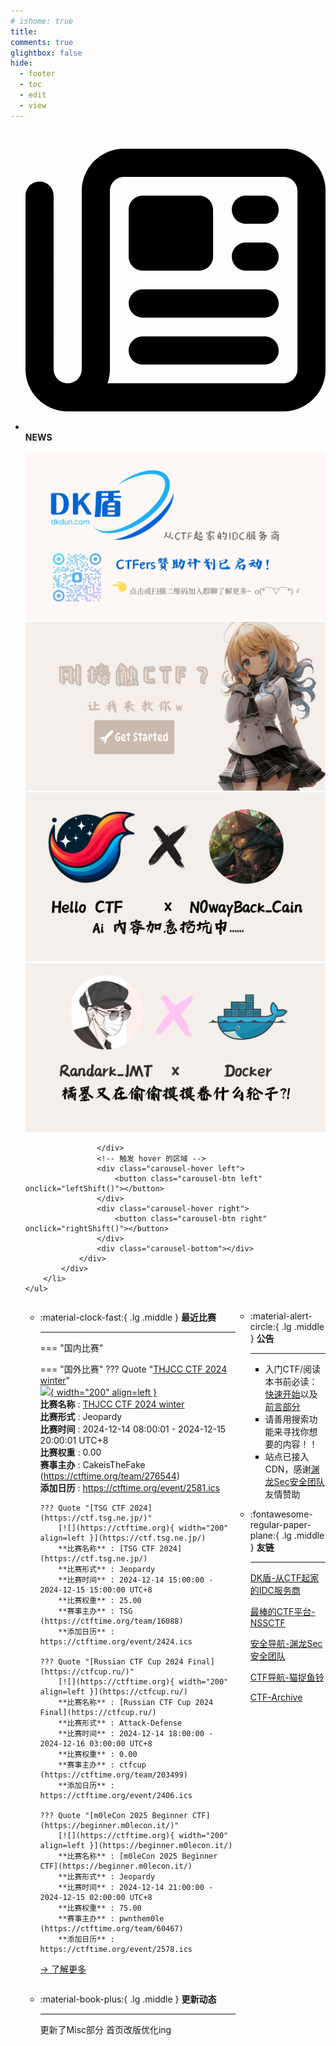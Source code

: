 ```yaml
---
# ishome: true
title: 
comments: true
glightbox: false
hide:
  - footer
  - toc
  - edit
  - view
---
```


<div class="grid cards">
    <ul>
        <li>
            <p><span class="twemoji lg middle"><svg xmlns="http://www.w3.org/2000/svg"
                        viewBox="0 0 512 512"><!--! Font Awesome Free 6.5.1 by @fontawesome - https://fontawesome.com License - https://fontawesome.com/license/free (Icons: CC BY 4.0, Fonts: SIL OFL 1.1, Code: MIT License) Copyright 2023 Fonticons, Inc.-->
                        <path
                            d="M168 80c-13.3 0-24 10.7-24 24v304c0 8.4-1.4 16.5-4.1 24H440c13.3 0 24-10.7 24-24V104c0-13.3-10.7-24-24-24H168zM72 480c-39.8 0-72-32.2-72-72V112c0-13.3 10.7-24 24-24s24 10.7 24 24v296c0 13.3 10.7 24 24 24s24-10.7 24-24V104c0-39.8 32.2-72 72-72h272c39.8 0 72 32.2 72 72v304c0 39.8-32.2 72-72 72H72zm104-344c0-13.3 10.7-24 24-24h96c13.3 0 24 10.7 24 24v80c0 13.3-10.7 24-24 24h-96c-13.3 0-24-10.7-24-24v-80zm200-24h32c13.3 0 24 10.7 24 24s-10.7 24-24 24h-32c-13.3 0-24-10.7-24-24s10.7-24 24-24zm0 80h32c13.3 0 24 10.7 24 24s-10.7 24-24 24h-32c-13.3 0-24-10.7-24-24s10.7-24 24-24zm-176 80h208c13.3 0 24 10.7 24 24s-10.7 24-24 24H200c-13.3 0-24-10.7-24-24s10.7-24 24-24zm0 80h208c13.3 0 24 10.7 24 24s-10.7 24-24 24H200c-13.3 0-24-10.7-24-24s10.7-24 24-24z">
                        </path>
                    </svg></span> <strong>NEWS</strong></p>
            <div class="grid cards">
                <div class="carousel">
                    <div class="carousel-container">
                        <a href="https://www.dkdun.cn/"><img src="./assets/banner-dkdun.png" /></a>
                        <a href="../HC_Start/" target="_blank"><img src="./assets/banner-quickstart.png" /></a>
                        <a href="../HC_AI/" target="_blank"><img src="./assets/banner-update.png" /></a>
                        <a href="https://github.com/CTF-Archives" target="_blank"><img src="./assets/banner-Achieve.png" /></a>
                        
                    </div>
                    <!-- 触发 hover 的区域 -->
                    <div class="carousel-hover left">
                        <button class="carousel-btn left" onclick="leftShift()"></button>
                    </div>
                    <div class="carousel-hover right">
                        <button class="carousel-btn right" onclick="rightShift()"></button>
                    </div>
                    <div class="carousel-bottom"></div>
                </div>
            </div>
        </li>
    </ul>
</div>

<div class="grid grid-cols-8 gap-4" style="display: grid;grid-template-columns: 70% 30%;" markdown>

<div class="grid cards" style="display: grid; grid-template-columns: 1fr;" markdown>

<div class="grid cards" markdown>

-   :material-clock-fast:{ .lg .middle } __最近比赛__

    ---
    <!-- 主页赛事展示_开始 -->
    === "国内比赛"
    
    === "国外比赛"
        ??? Quote "[THJCC CTF 2024 winter](https://ctf.scint.org/)"  
            [![](https://ctftime.org/media/events/THJCC_logo.png){ width="200" align=left }](https://ctf.scint.org/)  
            **比赛名称** : [THJCC CTF 2024 winter](https://ctf.scint.org/)  
            **比赛形式** : Jeopardy  
            **比赛时间** : 2024-12-14 08:00:01 - 2024-12-15 20:00:01 UTC+8  
            **比赛权重** : 0.00  
            **赛事主办** : CakeisTheFake (https://ctftime.org/team/276544)  
            **添加日历** : https://ctftime.org/event/2581.ics  
            
        ??? Quote "[TSG CTF 2024](https://ctf.tsg.ne.jp/)"  
            [![](https://ctftime.org){ width="200" align=left }](https://ctf.tsg.ne.jp/)  
            **比赛名称** : [TSG CTF 2024](https://ctf.tsg.ne.jp/)  
            **比赛形式** : Jeopardy  
            **比赛时间** : 2024-12-14 15:00:00 - 2024-12-15 15:00:00 UTC+8  
            **比赛权重** : 25.00  
            **赛事主办** : TSG (https://ctftime.org/team/16088)  
            **添加日历** : https://ctftime.org/event/2424.ics  
            
        ??? Quote "[Russian CTF Cup 2024 Final](https://ctfcup.ru/)"  
            [![](https://ctftime.org){ width="200" align=left }](https://ctfcup.ru/)  
            **比赛名称** : [Russian CTF Cup 2024 Final](https://ctfcup.ru/)  
            **比赛形式** : Attack-Defense  
            **比赛时间** : 2024-12-14 18:00:00 - 2024-12-16 03:00:00 UTC+8  
            **比赛权重** : 0.00  
            **赛事主办** : ctfcup (https://ctftime.org/team/203499)  
            **添加日历** : https://ctftime.org/event/2406.ics  
            
        ??? Quote "[m0leCon 2025 Beginner CTF](https://beginner.m0lecon.it/)"  
            [![](https://ctftime.org){ width="200" align=left }](https://beginner.m0lecon.it/)  
            **比赛名称** : [m0leCon 2025 Beginner CTF](https://beginner.m0lecon.it/)  
            **比赛形式** : Jeopardy  
            **比赛时间** : 2024-12-14 21:00:00 - 2024-12-15 02:00:00 UTC+8  
            **比赛权重** : 75.00  
            **赛事主办** : pwnthem0le (https://ctftime.org/team/60467)  
            **添加日历** : https://ctftime.org/event/2578.ics  
            
    <!-- 主页赛事展示_结束 -->
    [→ 了解更多](./Event/)

</div>
  <div class="grid cards" markdown>

-   :material-book-plus:{ .lg .middle } __更新动态__

    ---

    更新了Misc部分 首页改版优化ing

</div>  
</div>
<div class="grid cards" markdown>

<div class="grid cards" markdown>

-   :material-alert-circle:{ .lg .middle } __公告__

    ---

    - 入门CTF/阅读本书前必读：[快速开始](./HC_Start/)以及[前言部分](./HC_Preface/)  
    - 请善用搜索功能来寻找你想要的内容！！
    - 站点已接入 CDN，感谢[渊龙Sec安全团队](https://dh.aabyss.cn)友情赞助

-   :fontawesome-regular-paper-plane:{ .lg .middle } __友链__

    ---

    [DK盾-从CTF起家的IDC服务商](https://www.dkdun.cn)

    [最棒的CTF平台-NSSCTF](https://www.nssctf.cn/)  

    [安全导航-渊龙Sec安全团队](https://dh.aabyss.cn)    

    [CTF导航-猫捉鱼铃](https://ctf.mzy0.com/)

    [CTF-Archive](https://github.com/CTF-Archives)

</div>   

</div>

</div>
